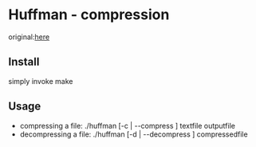 # Huffman - compression

original:[here](https://github.com/PrototypePHX/huffman)

## Install
simply invoke make

## Usage
* compressing a file:   ./huffman [-c | --compress ] textfile outputfile
* decompressing a file: ./huffman [-d | --decompress ] compressedfile
